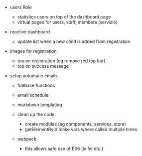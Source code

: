 - users Role
  - statistics users on top of the dashboard page
  - virtual pages for users, staff, members (servizio)

- reactive dashboard
  - update list when a new child is added from registration

- images for registration
  - top on registration (eg remove red top bar)
  - top on success message

- setup automatic emails
  - firebase functions
  - email schedule
  - markdown templating

  - clean up the code:
    - create modules (eg components, services, store)
    - getElementById make vars where called multiple times

  - webpack
    - this allows safe use of ES6 (ie _let_ etc.)
